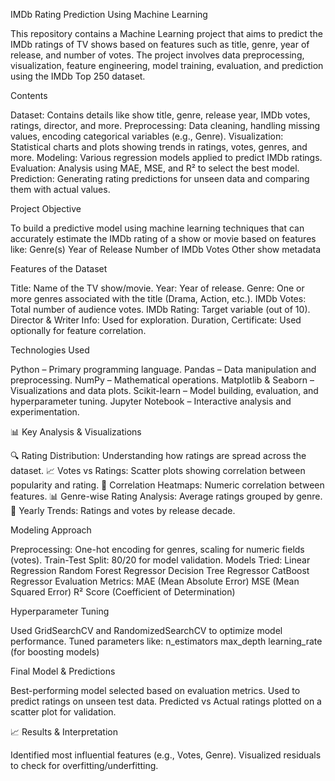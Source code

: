 IMDb Rating Prediction Using Machine Learning

This repository contains a Machine Learning project that aims to predict the IMDb ratings of TV shows based on features such as title, genre, year of release, and number of votes. The project involves data preprocessing, visualization, feature engineering, model training, evaluation, and prediction using the IMDb Top 250 dataset.

Contents

Dataset: Contains details like show title, genre, release year, IMDb votes, ratings, director, and more.
Preprocessing: Data cleaning, handling missing values, encoding categorical variables (e.g., Genre).
Visualization: Statistical charts and plots showing trends in ratings, votes, genres, and more.
Modeling: Various regression models applied to predict IMDb ratings.
Evaluation: Analysis using MAE, MSE, and R² to select the best model.
Prediction: Generating rating predictions for unseen data and comparing them with actual values.

Project Objective

To build a predictive model using machine learning techniques that can accurately estimate the IMDb rating of a show or movie based on features like:
Genre(s)
Year of Release
Number of IMDb Votes
Other show metadata

Features of the Dataset

Title: Name of the TV show/movie.
Year: Year of release.
Genre: One or more genres associated with the title (Drama, Action, etc.).
IMDb Votes: Total number of audience votes.
IMDb Rating: Target variable (out of 10).
Director & Writer Info: Used for exploration.
Duration, Certificate: Used optionally for feature correlation.

Technologies Used

Python – Primary programming language.
Pandas – Data manipulation and preprocessing.
NumPy – Mathematical operations.
Matplotlib & Seaborn – Visualizations and data plots.
Scikit-learn – Model building, evaluation, and hyperparameter tuning.
Jupyter Notebook – Interactive analysis and experimentation.

📊 Key Analysis & Visualizations

🔍 Rating Distribution: Understanding how ratings are spread across the dataset.
📈 Votes vs Ratings: Scatter plots showing correlation between popularity and rating.
🧠 Correlation Heatmaps: Numeric correlation between features.
📊 Genre-wise Rating Analysis: Average ratings grouped by genre.
📅 Yearly Trends: Ratings and votes by release decade.

Modeling Approach

Preprocessing: One-hot encoding for genres, scaling for numeric fields (votes).
Train-Test Split: 80/20 for model validation.
Models Tried:
Linear Regression
Random Forest Regressor
Decision Tree Regressor
CatBoost Regressor
Evaluation Metrics:
MAE (Mean Absolute Error)
MSE (Mean Squared Error)
R² Score (Coefficient of Determination)

Hyperparameter Tuning

Used GridSearchCV and RandomizedSearchCV to optimize model performance.
Tuned parameters like:
n_estimators
max_depth
learning_rate (for boosting models)

Final Model & Predictions

Best-performing model selected based on evaluation metrics.
Used to predict ratings on unseen test data.
Predicted vs Actual ratings plotted on a scatter plot for validation.

📈 Results & Interpretation

Identified most influential features (e.g., Votes, Genre).
Visualized residuals to check for overfitting/underfitting.
